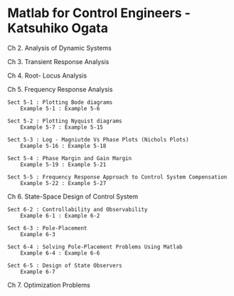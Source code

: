 # Matlab for Control Engineers - Katsuhiko Ogata

Ch 2. Analysis of Dynamic Systems

Ch 3. Transient Response Analysis

Ch 4. Root- Locus Analysis 

Ch 5. Frequency Response Analysis

	Sect 5-1 : Plotting Bode diagrams
		Example 5-1 : Example 5-6

	Sect 5-2 : Plotting Nyquist diagrams
		Example 5-7 : Example 5-15

	Sect 5-3 : Log - Magniutde Vs Phase Plots (Nichols Plots)
		Example 5-16 : Example 5-18

	Sect 5-4 : Phase Margin and Gain Margin
		Example 5-19 : Example 5-21

    Sect 5-5 : Frequency Response Approach to Control System Compensation
        Example 5-22 : Example 5-27

Ch 6. State-Space Design of Control System 
    
    Sect 6-2 : Controllability and Observability
        Example 6-1 : Example 6-2

    Sect 6-3 : Pole-Placement
        Example 6-3

    Sect 6-4 : Solving Pole-Placement Problems Using Matlab
        Example 6-4 : Example 6-6

    Sect 6-5 : Design of State Observers 
        Example 6-7


Ch 7. Optimization Problems 



